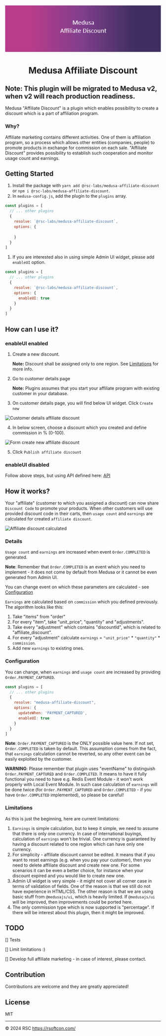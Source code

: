<p align="center">
  <picture>
    <img alt="Medusa store-analytics logo" src="https://raw.githubusercontent.com/RSC-Labs/medusa-affiliate-discount/main/docs/medusa-plugin-affiliate-discount.PNG">
  </picture>
</p>

<h1 align="center">
  Medusa Affiliate Discount
</h1>

<h2>
  Note: This plugin will be migrated to Medusa v2, when v2 will reach production readiness.
</h2>

Medusa "Affiliate Discount" is a plugin which enables possibility to create a discount which is a part of affiliation program.

### Why?

Affiliate marketing contains different activities. One of them is affiliation program, so a process which allows other entities (companies, people) to promote products in exchange for commission on each sale.
"Affiliate Discount" provides possibility to establish such cooperation and monitor usage count and earnings.

## Getting Started

1. Install the package with `yarn add @rsc-labs/medusa-affiliate-discount` or `npm i @rsc-labs/medusa-affiliate-discount`.
2. In `medusa-config.js`, add the plugin to the `plugins` array.

```js
const plugins = [
  // ... other plugins
  {
    resolve: `@rsc-labs/medusa-affiliate-discount`,
    options: {
      
    }
  }
]
```
1. If you are interested also in using simple Admin UI widget, please add `enableUI` option.
```js
const plugins = [
  // ... other plugins
  {
    resolve: `@rsc-labs/medusa-affiliate-discount`,
    options: {
      enableUI: true
    }
  }
]
```
## How can I use it?

### enableUI enabled

1. Create a new discount. 
   
   **Note:** Discount shall be assigned only to one region. See [Limitations](#Limitations) for more info.

2. Go to customer details page

    **Note:** Plugins assumes that you start your affiliate program with existing customer in your database.
   
3. On customer details page, you will find below UI widget. Click `Create new`

<img src='./docs/customer-details-affiliate-discount.PNG' alt='Customer details affiliate discount'>


4. In below screen, choose a discount which you created and define commission in % (0-100).

<img src='./docs/form-publish-affiliate-discount.PNG' alt='Form create new affiliate discount'>

5. Click `Publish affiliate discount`

### enableUI disabled

Follow above steps, but using API defined here:
[API](./src/api/README.md)

## How it works?

Your "affiliate" (customer to which you assigned a discount) can now share `Discount Code` to promote your products. When other customers will use provided discount code in their carts, then `usage count` and `earnings` are calculated for created `affiliate discount`.

<img src='./docs/customer-details-affiliate-discount-calculated.PNG' alt='Affiliate discount calculated'>

### Details

`Usage count` and `earnings` are increased when event `Order.COMPLETED` is generated. 

**Note**: Remember that `Order.COMPLETED` is an event which you need to implement - it does not come by default from Medusa or it cannot be even generated from Admin UI.

You can change event on which these parameters are calculated - see [Configuration](#Configuration)

`Earnings` are calculated based on `commission` which you defined previously. The algorithm looks like this:

1. Take "items" from "order"
2. For every "item", take "unit_price", "quantity" and "adjustments".
3. Take every "adjustment" which contains "discountId", which is related to "affiliate_discount".
4. For every "adjustment" calculate `earnings` = `"unit_price"` * `"quantity"` * `commission`.
5. Add new `earnings` to existing ones.

### Configuration

You can change, when `earnings` and `usage count` are increased by providing `Order.PAYMENT_CAPTURED`.

```js
const plugins = [
  // ... other plugins
  {
    resolve: "medusa-affiliate-discount",
    options: {
      updateWhen: 'PAYMENT_CAPTURED',
      enableUI: true
    }
  }
]
```

**Note**: `Order.PAYMENT_CAPTURED` is the ONLY possible value here. If not set, `Order.COMPLETED` is taken by default. This assumption comes from the fact, that `earnings` calculation cannot be reverted, so any other event can be easily exploited by the customer.

**WARNING**: Please remember that plugin uses "eventName" to distinguish `Order.PAYMENT_CAPTURED` and `Order.COMPLETED`. It means to have it fully functional you need to have e.g. Redis Event Module - it won't work properly with Local Event Module. In such case calculation of `earnings` will be done twice (for `Order.PAYMENT_CAPTURED` and `Order.COMPLETED` - if you have `Order.COMPLETED` implemented), so please be careful!

### Limitations

As this is just the beginning, here are current limitations:

1. `Earnings` is simple calculation, but to keep it simple, we need to assume that there is only one currency. In case of international buyings, calculation of `earnings` won't be trivial. One currency is guaranteed by having a discount related to one region which can have only one currency.
2. For simplicity - affiliate discount cannot be edited. It means that if you want to reset earnings (e.g. when you pay your customer), then you need to delete affiliate discount and create new one. For some scenarios it can be even a better choice, for instance when your discount expired and you would like to create new one.
3. Admin UI widget is very simple - it might not cover all corner case in terms of validation of fields. One of the reason is that we still do not have experience in HTML/CSS. The other reason is that we are using basic stuff from `@medusajs/ui`, which is heavily limited. If `@medusajs/ui` will be improved, then improvements could be ported here.
4. The only commission type which is now supported is "percentage". If there will be interest about this plugin, then it might be improved.

## TODO

[] Tests

[] Limit limitations :)

[] Develop full affiliate marketing - in case of interest, please contact.

## Contribution

Contributions are welcome and they are greatly appreciated!

## License

MIT

---

© 2024 RSC https://rsoftcon.com/
